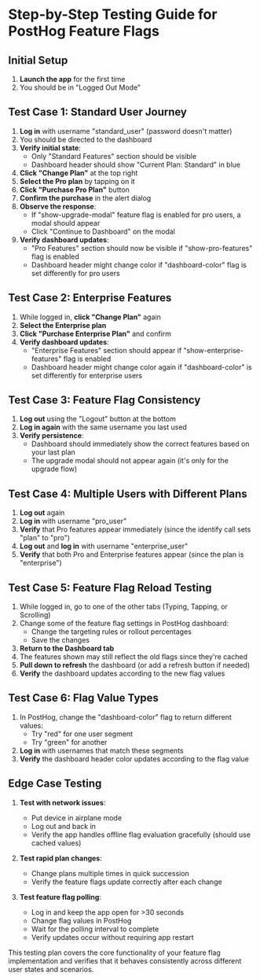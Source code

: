 # Step-by-Step Testing Guide for PostHog Feature Flags

## Initial Setup

1. **Launch the app** for the first time
2. You should be in "Logged Out Mode"

## Test Case 1: Standard User Journey

1. **Log in** with username "standard_user" (password doesn't matter)
2. You should be directed to the dashboard
3. **Verify initial state**:
   - Only "Standard Features" section should be visible
   - Dashboard header should show "Current Plan: Standard" in blue
4. **Click "Change Plan"** at the top right
5. **Select the Pro plan** by tapping on it
6. **Click "Purchase Pro Plan"** button
7. **Confirm the purchase** in the alert dialog
8. **Observe the response**:
   - If "show-upgrade-modal" feature flag is enabled for pro users, a modal should appear
   - Click "Continue to Dashboard" on the modal
9. **Verify dashboard updates**:
   - "Pro Features" section should now be visible if "show-pro-features" flag is enabled
   - Dashboard header might change color if "dashboard-color" flag is set differently for pro users

## Test Case 2: Enterprise Features

1. While logged in, **click "Change Plan"** again
2. **Select the Enterprise plan**
3. **Click "Purchase Enterprise Plan"** and confirm
4. **Verify dashboard updates**:
   - "Enterprise Features" section should appear if "show-enterprise-features" flag is enabled
   - Dashboard header might change color again if "dashboard-color" is set differently for enterprise users

## Test Case 3: Feature Flag Consistency

1. **Log out** using the "Logout" button at the bottom
2. **Log in again** with the same username you last used
3. **Verify persistence**:
   - Dashboard should immediately show the correct features based on your last plan
   - The upgrade modal should not appear again (it's only for the upgrade flow)

## Test Case 4: Multiple Users with Different Plans

1. **Log out** again
2. **Log in** with username "pro_user"
3. **Verify** that Pro features appear immediately (since the identify call sets "plan" to "pro")
4. **Log out** and **log in** with username "enterprise_user"
5. **Verify** that both Pro and Enterprise features appear (since the plan is "enterprise")

## Test Case 5: Feature Flag Reload Testing

1. While logged in, go to one of the other tabs (Typing, Tapping, or Scrolling)
2. Change some of the feature flag settings in PostHog dashboard:
   - Change the targeting rules or rollout percentages
   - Save the changes
3. **Return to the Dashboard tab**
4. The features shown may still reflect the old flags since they're cached
5. **Pull down to refresh** the dashboard (or add a refresh button if needed)
6. **Verify** the dashboard updates according to the new flag values

## Test Case 6: Flag Value Types

1. In PostHog, change the "dashboard-color" flag to return different values:
   - Try "red" for one user segment
   - Try "green" for another
2. **Log in** with usernames that match these segments
3. **Verify** the dashboard header color updates according to the flag value

## Edge Case Testing

1. **Test with network issues**:
   - Put device in airplane mode
   - Log out and back in
   - Verify the app handles offline flag evaluation gracefully (should use cached values)

2. **Test rapid plan changes**:
   - Change plans multiple times in quick succession 
   - Verify the feature flags update correctly after each change

3. **Test feature flag polling**:
   - Log in and keep the app open for >30 seconds
   - Change flag values in PostHog
   - Wait for the polling interval to complete
   - Verify updates occur without requiring app restart

This testing plan covers the core functionality of your feature flag implementation and verifies that it behaves consistently across different user states and scenarios.
